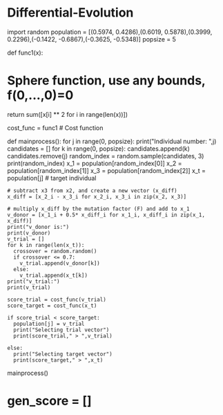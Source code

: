 # Differential-Evolution

import random
population = [(0.5974, 0.4286),(0.6019, 0.5878),(0.3999, 0.2296),(-0.1422, -0.6867),(-0.3625, -0.5348)]
popsize = 5

def func1(x):
  # Sphere function, use any bounds, f(0,...,0)=0
  return sum([x[i] ** 2 for i in range(len(x))])

cost_func = func1  # Cost function

def mainprocess():
  for j in range(0, popsize):
    print("Individual number: ",j)
    candidates = []
    for k in range(0, popsize):
      candidates.append(k)
    candidates.remove(j)
    random_index = random.sample(candidates, 3)
    print(random_index)
    x_1 = population[random_index[0]]
    x_2 = population[random_index[1]]
    x_3 = population[random_index[2]]
    x_t = population[j]  # target individual

    # subtract x3 from x2, and create a new vector (x_diff)
    x_diff = [x_2_i - x_3_i for x_2_i, x_3_i in zip(x_2, x_3)]

    # multiply x_diff by the mutation factor (F) and add to x_1
    v_donor = [x_1_i + 0.5* x_diff_i for x_1_i, x_diff_i in zip(x_1, x_diff)]
    print("v_donor is:")
    print(v_donor)
    v_trial = []
    for k in range(len(x_t)):
      crossover = random.random()
      if crossover <= 0.7:
        v_trial.append(v_donor[k])
      else:
        v_trial.append(x_t[k])
    print("v_trial:")
    print(v_trial)

    score_trial = cost_func(v_trial)
    score_target = cost_func(x_t)

    if score_trial < score_target:
      population[j] = v_trial
      print("Selecting trial vector")
      print(score_trial," > ",v_trial)

    else:
      print("Selecting target vector")
      print(score_target," > ",x_t)

mainprocess()
# gen_score = []
